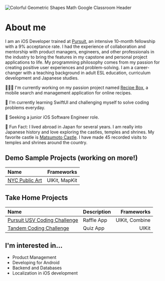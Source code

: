 ![Colorful Geometric Shapes Math Google Classroom Header](https://user-images.githubusercontent.com/52185677/117301505-b3104b80-ae48-11eb-890e-30639c13e7a8.png)

# About me
I am an iOS Developer trained at [Pursuit](https://www.pursuit.org/), an intensive 10-month fellowship with a 9% acceptance rate. I had the experience of collaboration and mentorship with product managers, engineers, and other professionals in the industry to bring the features in my capstone and personal project applications to life. My programming philosophy comes from my passion for creating positive user experiences and problem-solving. I am a career-changer with a teaching background in adult ESL education, curriculum development and Japanese studies.

👩🏾‍💻   I'm currently working on my passion project named [Recipe Box](https://github.com/jocelyn-boyd/Recipe-Box), a mobile search and management application for online recipes.

🌱   I'm currently learning SwiftUI and challenging myself to solve coding problems everyday.

🏢   Seeking a junior iOS Software Engineer role.

🙂   Fun Fact: I lived abroad in Japan for several years. I am really into Japanese history and love exploring the castles, temples and shrines. My favorite castle is [Matsumoto Castle](https://visitmatsumoto.com/en/spot/matsumotocastle/). I have made 45 recorded visits to temples and shrines around the country.

## Demo Sample Projects (working on more!)
|Name      |Frameworks|
|:---------|---------:|
|[NYC Public Art](https://github.com/jocelyn-boyd/nyc-public-art)|UIKit, MapKit |

## Take Home Projects
|Name|Description|Frameworks|
|:---|-----------|---------:|
|[Pursuit USV Coding Challenge](https://github.com/jocelyn-boyd/usv-takehome-coding-challenge)|Raffle App |UIKit, Combine |
|[Tandem Coding Challenge](https://github.com/jocelyn-boyd/Tandem-Quiz)|Quiz App|UIKit |

## I'm interested in...
- Product Management
- Developing for Android
- Backend and Databases
- Localization in iOS development
